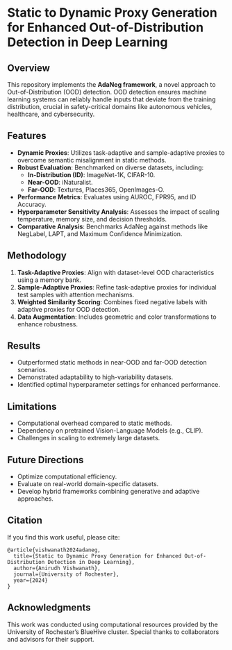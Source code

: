 # Static to Dynamic Proxy Generation for Enhanced Out-of-Distribution Detection in Deep Learning

## Overview
This repository implements the **AdaNeg framework**, a novel approach to Out-of-Distribution (OOD) detection. OOD detection ensures machine learning systems can reliably handle inputs that deviate from the training distribution, crucial in safety-critical domains like autonomous vehicles, healthcare, and cybersecurity.

## Features
- **Dynamic Proxies**: Utilizes task-adaptive and sample-adaptive proxies to overcome semantic misalignment in static methods.
- **Robust Evaluation**: Benchmarked on diverse datasets, including:
  - **In-Distribution (ID)**: ImageNet-1K, CIFAR-10.
  - **Near-OOD**: iNaturalist.
  - **Far-OOD**: Textures, Places365, OpenImages-O.
- **Performance Metrics**: Evaluates using AUROC, FPR95, and ID Accuracy.
- **Hyperparameter Sensitivity Analysis**: Assesses the impact of scaling temperature, memory size, and decision thresholds.
- **Comparative Analysis**: Benchmarks AdaNeg against methods like NegLabel, LAPT, and Maximum Confidence Minimization.

## Methodology
1. **Task-Adaptive Proxies**: Align with dataset-level OOD characteristics using a memory bank.
2. **Sample-Adaptive Proxies**: Refine task-adaptive proxies for individual test samples with attention mechanisms.
3. **Weighted Similarity Scoring**: Combines fixed negative labels with adaptive proxies for OOD detection.
4. **Data Augmentation**: Includes geometric and color transformations to enhance robustness.

## Results
- Outperformed static methods in near-OOD and far-OOD detection scenarios.
- Demonstrated adaptability to high-variability datasets.
- Identified optimal hyperparameter settings for enhanced performance.

## Limitations
- Computational overhead compared to static methods.
- Dependency on pretrained Vision-Language Models (e.g., CLIP).
- Challenges in scaling to extremely large datasets.

## Future Directions
- Optimize computational efficiency.
- Evaluate on real-world domain-specific datasets.
- Develop hybrid frameworks combining generative and adaptive approaches.


## Citation
If you find this work useful, please cite:

```
@article{vishwanath2024adaneg,
  title={Static to Dynamic Proxy Generation for Enhanced Out-of-Distribution Detection in Deep Learning},
  author={Anirudh Vishwanath},
  journal={University of Rochester},
  year={2024}
}
```

## Acknowledgments
This work was conducted using computational resources provided by the University of Rochester’s BlueHive cluster. Special thanks to collaborators and advisors for their support.
